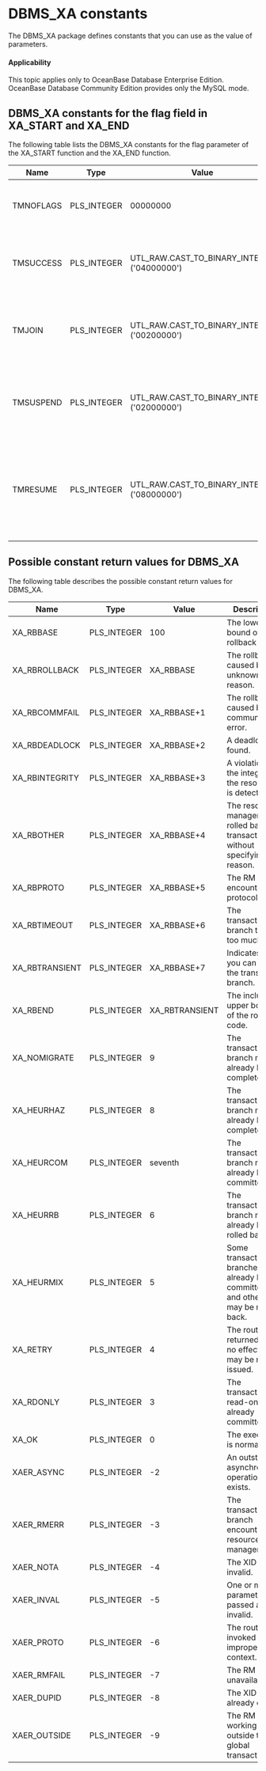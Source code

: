 DBMS_XA constants
===============================

The DBMS_XA package defines constants that you can use as the value of parameters.

<main id="notice" >
    <h4>Applicability</h4>
    <p>This topic applies only to OceanBase Database Enterprise Edition. OceanBase Database Community Edition provides only the MySQL mode. </p>
  </main>

DBMS_XA constants for the flag field in XA_START and XA_END
----------------------------------------------

The following table lists the DBMS_XA constants for the flag parameter of the XA_START function and the XA_END function.


| **Name** | **Type** | **Value** | **Description** |
|-----------|-------------|---------------------------------------------|--------------------|
| TMNOFLAGS | PLS_INTEGER | 00000000 | This option Indicates no flag value is chosen.  |
| TMSUCCESS | PLS_INTEGER | UTL_RAW.CAST_TO_BINARY_INTEGER ('04000000') | This option dissociates a caller from a transaction branch.  |
| TMJOIN | PLS_INTEGER | UTL_RAW.CAST_TO_BINARY_INTEGER ('00200000') | This option indicates the caller is joining the existing transaction branch.  |
| TMSUSPEND | PLS_INTEGER | UTL_RAW.CAST_TO_BINARY_INTEGER ('02000000') | This option indicates the caller is suspending without ending the association.  |
| TMRESUME | PLS_INTEGER | UTL_RAW.CAST_TO_BINARY_INTEGER ('08000000') | The option indicates the caller is resuming the association with a suspended transaction branch.  |



Possible constant return values for DBMS_XA
-------------------------

The following table describes the possible constant return values for DBMS_XA.


| **Name** | **Type** | **Value** | **Description** |
|----------------|-------------|----------------|------------------------|
| XA_RBBASE | PLS_INTEGER | 100 | The lower bound of the rollback code. |
| XA_RBROLLBACK | PLS_INTEGER | XA_RBBASE | The rollback is caused by an unknown reason. |
| XA_RBCOMMFAIL | PLS_INTEGER | XA_RBBASE+1 | The rollback is caused by a communication error. |
| XA_RBDEADLOCK | PLS_INTEGER | XA_RBBASE+2 | A deadlock is found. |
| XA_RBINTEGRITY | PLS_INTEGER | XA_RBBASE+3 | A violation to the integrity of the resources is detected. |
| XA_RBOTHER | PLS_INTEGER | XA_RBBASE+4 | The resource manager (RM) rolled back a transaction without specifying the reason. |
| XA_RBPROTO | PLS_INTEGER | XA_RBBASE+5 | The RM encountered a protocol error. |
| XA_RBTIMEOUT | PLS_INTEGER | XA_RBBASE+6 | The transaction branch took too much time. |
| XA_RBTRANSIENT | PLS_INTEGER | XA_RBBASE+7 | Indicates that you can retry the transaction branch. |
| XA_RBEND | PLS_INTEGER | XA_RBTRANSIENT | The inclusive upper bound of the rollback code. |
| XA_NOMIGRATE | PLS_INTEGER | 9 | The transaction branch may already be complete. |
| XA_HEURHAZ | PLS_INTEGER | 8 | The transaction branch may already be complete. |
| XA_HEURCOM | PLS_INTEGER | seventh  | The transaction branch may already be committed. |
| XA_HEURRB | PLS_INTEGER | 6 | The transaction branch may already be rolled back. |
| XA_HEURMIX | PLS_INTEGER | 5 | Some transaction branches may already be committed, and others may be rolled back. |
| XA_RETRY | PLS_INTEGER | 4 | The routine returned with no effect and may be re-issued. |
| XA_RDONLY | PLS_INTEGER | 3 | The transaction is read-only and already committed. |
| XA_OK | PLS_INTEGER | 0 | The execution is normal. |
| XAER_ASYNC | PLS_INTEGER | -2 | An outstanding asynchronous operation exists. |
| XAER_RMERR | PLS_INTEGER | -3 | The transaction branch encountered a resource manager error. |
| XAER_NOTA | PLS_INTEGER | -4 | The XID is invalid. |
| XAER_INVAL | PLS_INTEGER | -5 | One or more parameters passed are invalid. |
| XAER_PROTO | PLS_INTEGER | -6 | The routine is invoked in an improper context. |
| XAER_RMFAIL | PLS_INTEGER | -7 | The RM is unavailable. |
| XAER_DUPID | PLS_INTEGER | -8 | The XID already exists. |
| XAER_OUTSIDE | PLS_INTEGER | -9 | The RM is working outside the global transaction.            |


